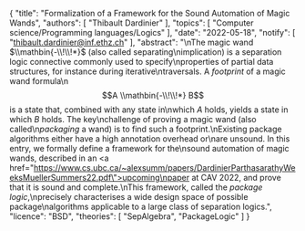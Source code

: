 {
    "title": "Formalization of a Framework for the Sound Automation of Magic Wands",
    "authors": [
        "Thibault Dardinier"
    ],
    "topics": [
        "Computer science/Programming languages/Logics"
    ],
    "date": "2022-05-18",
    "notify": [
        "thibault.dardinier@inf.ethz.ch"
    ],
    "abstract": "\nThe magic wand $\\mathbin{-\\!\\!*}$ (also called separating\nimplication) is a separation logic connective commonly used to specify\nproperties of partial data structures, for instance during iterative\ntraversals. A <em>footprint</em> of a magic wand formula\n$$A \\mathbin{-\\!\\!*} B$$ is a state that, combined with any state in\nwhich $A$ holds, yields a state in which $B$ holds. The key\nchallenge of proving a magic wand (also called\n<em>packaging</em> a wand) is to find such a footprint.\nExisting package algorithms either have a high annotation overhead or\nare unsound.  In this entry, we formally define a framework for the\nsound automation of magic wands, described in an <a href=\"https://www.cs.ubc.ca/~alexsumm/papers/DardinierParthasarathyWeeksMuellerSummers22.pdf\">upcoming\npaper at CAV 2022</a>, and prove that it is sound and complete.\nThis framework, called the <em>package logic</em>,\nprecisely characterises a wide design space of possible package\nalgorithms applicable to a large class of separation logics.",
    "licence": "BSD",
    "theories": [
        "SepAlgebra",
        "PackageLogic"
    ]
}